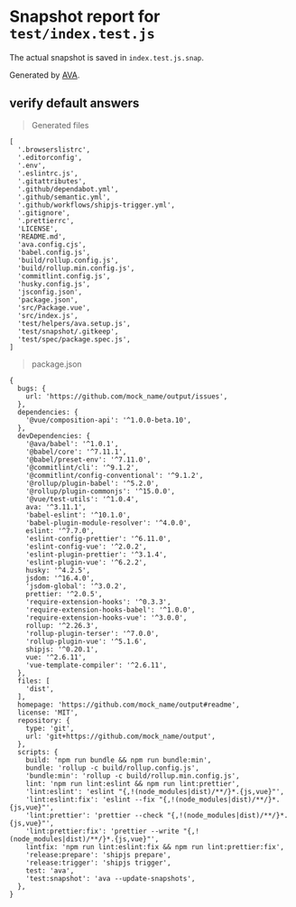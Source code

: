# Snapshot report for `test/index.test.js`

The actual snapshot is saved in `index.test.js.snap`.

Generated by [AVA](https://avajs.dev).

## verify default answers

> Generated files

    [
      '.browserslistrc',
      '.editorconfig',
      '.env',
      '.eslintrc.js',
      '.gitattributes',
      '.github/dependabot.yml',
      '.github/semantic.yml',
      '.github/workflows/shipjs-trigger.yml',
      '.gitignore',
      '.prettierrc',
      'LICENSE',
      'README.md',
      'ava.config.cjs',
      'babel.config.js',
      'build/rollup.config.js',
      'build/rollup.min.config.js',
      'commitlint.config.js',
      'husky.config.js',
      'jsconfig.json',
      'package.json',
      'src/Package.vue',
      'src/index.js',
      'test/helpers/ava.setup.js',
      'test/snapshot/.gitkeep',
      'test/spec/package.spec.js',
    ]

> package.json

    {
      bugs: {
        url: 'https://github.com/mock_name/output/issues',
      },
      dependencies: {
        '@vue/composition-api': '^1.0.0-beta.10',
      },
      devDependencies: {
        '@ava/babel': '^1.0.1',
        '@babel/core': '^7.11.1',
        '@babel/preset-env': '^7.11.0',
        '@commitlint/cli': '^9.1.2',
        '@commitlint/config-conventional': '^9.1.2',
        '@rollup/plugin-babel': '^5.2.0',
        '@rollup/plugin-commonjs': '^15.0.0',
        '@vue/test-utils': '^1.0.4',
        ava: '^3.11.1',
        'babel-eslint': '^10.1.0',
        'babel-plugin-module-resolver': '^4.0.0',
        eslint: '^7.7.0',
        'eslint-config-prettier': '^6.11.0',
        'eslint-config-vue': '^2.0.2',
        'eslint-plugin-prettier': '^3.1.4',
        'eslint-plugin-vue': '^6.2.2',
        husky: '^4.2.5',
        jsdom: '^16.4.0',
        'jsdom-global': '^3.0.2',
        prettier: '^2.0.5',
        'require-extension-hooks': '^0.3.3',
        'require-extension-hooks-babel': '^1.0.0',
        'require-extension-hooks-vue': '^3.0.0',
        rollup: '^2.26.3',
        'rollup-plugin-terser': '^7.0.0',
        'rollup-plugin-vue': '^5.1.6',
        shipjs: '^0.20.1',
        vue: '^2.6.11',
        'vue-template-compiler': '^2.6.11',
      },
      files: [
        'dist',
      ],
      homepage: 'https://github.com/mock_name/output#readme',
      license: 'MIT',
      repository: {
        type: 'git',
        url: 'git+https://github.com/mock_name/output',
      },
      scripts: {
        build: 'npm run bundle && npm run bundle:min',
        bundle: 'rollup -c build/rollup.config.js',
        'bundle:min': 'rollup -c build/rollup.min.config.js',
        lint: 'npm run lint:eslint && npm run lint:prettier',
        'lint:eslint': 'eslint "{,!(node_modules|dist)/**/}*.{js,vue}"',
        'lint:eslint:fix': 'eslint --fix "{,!(node_modules|dist)/**/}*.{js,vue}"',
        'lint:prettier': 'prettier --check "{,!(node_modules|dist)/**/}*.{js,vue}"',
        'lint:prettier:fix': 'prettier --write "{,!(node_modules|dist)/**/}*.{js,vue}"',
        lintfix: 'npm run lint:eslint:fix && npm run lint:prettier:fix',
        'release:prepare': 'shipjs prepare',
        'release:trigger': 'shipjs trigger',
        test: 'ava',
        'test:snapshot': 'ava --update-snapshots',
      },
    }
